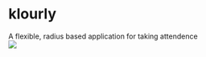 # klourly
A flexible, radius based application for taking attendence
<br>
<img src="https://github.com/sanderhelleso/klourly/blob/master/readmeklourly.jpg">

